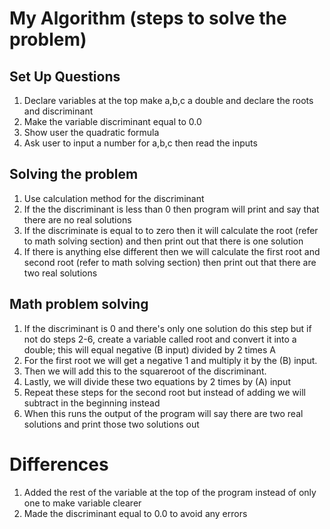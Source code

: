 # My Algorithm (steps to solve the problem)

## Set Up Questions 

1. Declare variables at the top make a,b,c a double and declare the roots and discriminant
2. Make the variable discriminant equal to 0.0
3. Show user the quadratic formula 
4. Ask user to input a number for a,b,c then read the inputs

## Solving the problem 
1. Use calculation method for the discriminant
2. If the the discriminant is less than 0 then program will print and say that there are no real solutions
3. If the discriminate is equal to to zero then it will calculate the root (refer to math solving section) and then print out that there is one solution
4. If there is anything else different then we will calculate the first root and second root (refer to math solving section) then print out that there are two real solutions 

## Math problem solving 

1. If the discriminant is 0 and there's only one solution do this step but if not do steps 2-6, create a variable called root and convert it into a double; this will equal negative (B input) divided by 2 times A
2. For the first root we will get a negative 1 and multiply it by the (B) input. 
3. Then we will add this to the squareroot of the discriminant.
4. Lastly, we will divide these two equations by 2 times by (A) input
5. Repeat these steps for the second root but instead of adding we will subtract in the beginning instead
6. When this runs the output of the program will say there are two real solutions and print those two solutions out 

# Differences 
1. Added the rest of the variable at the top of the program instead of only one to make variable clearer
2. Made the discriminant equal to 0.0 to avoid any errors